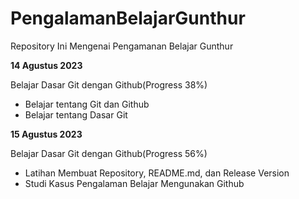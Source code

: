 # PengalamanBelajarGunthur
Repository Ini Mengenai Pengamanan Belajar Gunthur

**14 Agustus 2023**

Belajar Dasar Git dengan Github(Progress 38%)
* Belajar tentang Git dan Github
* Belajar tentang Dasar Git

**15 Agustus 2023**

Belajar Dasar Git dengan Github(Progress 56%)
* Latihan Membuat Repository, README.md, dan Release Version
* Studi Kasus Pengalaman Belajar Mengunakan Github
